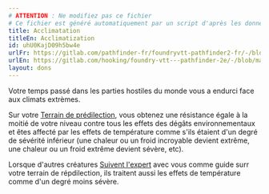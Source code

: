 ```yaml
---
# ATTENTION : Ne modifiez pas ce fichier
# Ce fichier est généré automatiquement par un script d'après les données du module Foundry VTT officiel et de sa traduction
title: Acclimatation
titleEn: Acclimatization
id: uhU0KajD09h5bw4e
urlFr: https://gitlab.com/pathfinder-fr/foundryvtt-pathfinder2-fr/-/blob/master/data/feats/uhU0KajD09h5bw4e.htm
urlEn: https://gitlab.com/hooking/foundry-vtt---pathfinder-2e/-/blob/master/packs/data/feats.db/acclimatization.json
layout: dons
---
```

Votre temps passé dans les parties hostiles du monde vous a endurci face aux climats extrèmes.

Sur votre [Terrain de prédilection](environnement-de-prédilection.md), vous obtenez une résistance égale à la moitié de votre niveau contre tous les effets des dégâts environnementaux et êtes affecté par les effets de température comme s'ils étaient d'un degré de sévérité inférieur (une chaleur ou un froid incroyable devient extrême, une chaleur ou un froid extrême devient sévère, etc).

Lorsque d'autres créatures [Suivent l'expert](../actions/suivre-l-expert.md) avec vous comme guide surr votre terrain de répdilection, ils traitent aussi les effets de température comme d'un degré moins sévère.
